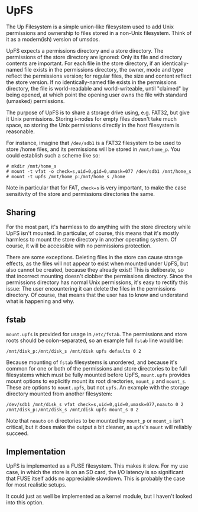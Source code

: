 # UpFS

The Up Filesystem is a simple union-like filesystem used to add Unix
permissions and ownership to files stored in a non-Unix filesystem. Think of it
as a modern(ish) version of umsdos.

UpFS expects a permissions directory and a store directory. The permissions of
the store directory are ignored: Only its file and directory contents are
important. For each file in the store directory, if an identically-named file
exists in the permissions directory, the owner, mode and type reflect the
permissions version; for regular files, the size and content reflect the store
version. If no identically-named file exists in the permissions directory, the
file is world-readable and world-writeable, until "claimed" by being opened, at
which point the opening user owns the file with standard (umasked) permissions.

The purpose of UpFS is to share a storage drive using, e.g. FAT32, but give it
Unix permissions. Storing i-nodes for empty files doesn't take much space, so
storing the Unix permissions directly in the host filesystem is reasonable.

For instance, imagine that `/dev/sdb1` is a FAT32 filesystem to be used to store
/home files, and its permissions will be stored in `/mnt/home_p`. You could
establish such a scheme like so:

```
# mkdir /mnt/home_s
# mount -t vfat -o check=s,uid=0,gid=0,umask=077 /dev/sdb1 /mnt/home_s
# mount -t upfs /mnt/home_p:/mnt/home_s /home
```

Note in particular that for FAT, `check=s` is very important, to make the case
sensitivity of the store and permissions directories the same.

## Sharing

For the most part, it's harmless to do anything with the store directory while
UpFS isn't mounted. In particular, of course, this means that it's mostly
harmless to mount the store directory in another operating system. Of course,
it will be accessible with no permissions protection.

There are some exceptions. Deleting files in the store can cause strange
effects, as the files will not appear to exist when mounted under UpFS, but
also cannot be created, because they already exist! This is deliberate, so that
incorrect mounting doesn't clobber the permissions directory. Since the
permissions directory has normal Unix permissions, it's easy to rectify this
issue: The user encountering it can delete the files in the permissions
directory. Of course, that means that the user has to know and understand what
is happening and why.

## fstab

`mount.upfs` is provided for usage in `/etc/fstab`. The permissions and store
roots should be colon-separated, so an example full `fstab` line would be:

```
/mnt/disk_p:/mnt/disk_s /mnt/disk upfs defaults 0 2
```

Because mounting of `fstab` filesystems is unordered, and because it's common
for one or both of the permissions and store directories to be full filesystems
which must be fully mounted before UpFS, `mount.upfs` provides mount options to
explicitly mount its root directories, `mount_p` and `mount_s`.  These are
options to `mount.upfs`, but not `upfs`. An example with the storage directory
mounted from another filesystem:

```
/dev/sdb1 /mnt/disk_s vfat check=s,uid=0,gid=0,umask=077,noauto 0 2
/mnt/disk_p:/mnt/disk_s /mnt/disk upfs mount_s 0 2
```

Note that `noauto` on directories to be mounted by `mount_p` or `mount_s` isn't
critical, but it does make the output a bit cleaner, as `upfs`'s `mount` will
reliably succeed.

## Implementation

UpFS is implemented as a FUSE filesystem. This makes it slow. For my use case,
in which the store is on an SD card, the I/O latency is so significant that
FUSE itself adds no appreciable slowdown. This is probably the case for most
realistic setups.

It could just as well be implemented as a kernel module, but I haven't looked
into this option.
